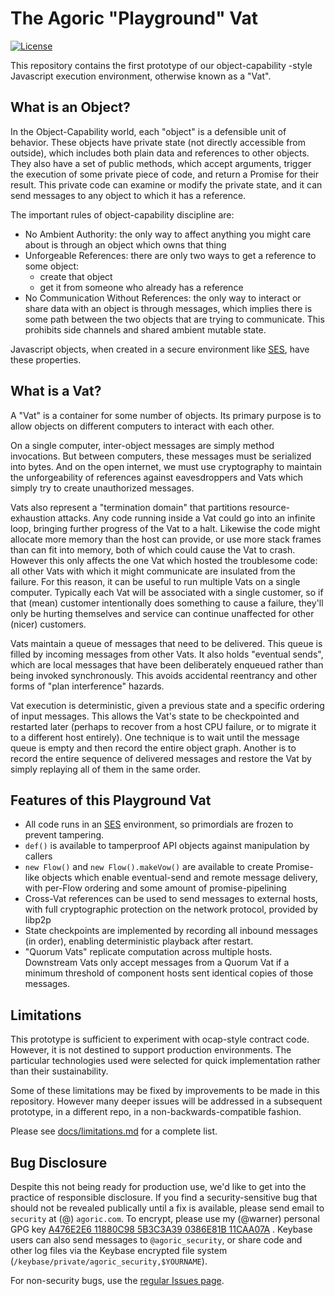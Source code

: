 # The Agoric "Playground" Vat

[![License][license-image]][license-url]

This repository contains the first prototype of our object-capability -style
Javascript execution environment, otherwise known as a "Vat".

## What is an Object?

In the Object-Capability world, each "object" is a defensible unit of
behavior. These objects have private state (not directly accessible from
outside), which includes both plain data and references to other objects.
They also have a set of public methods, which accept arguments, trigger the
execution of some private piece of code, and return a Promise for their
result. This private code can examine or modify the private state, and it can
send messages to any object to which it has a reference.

The important rules of object-capability discipline are:

* No Ambient Authority: the only way to affect anything you might care about
  is through an object which owns that thing
* Unforgeable References: there are only two ways to get a reference to some
  object:
  * create that object
  * get it from someone who already has a reference
* No Communication Without References: the only way to interact or share data
  with an object is through messages, which implies there is some path
  between the two objects that are trying to communicate. This prohibits side
  channels and shared ambient mutable state.

Javascript objects, when created in a secure environment like
[SES](https://github.com/Agoric/SES), have these properties.

## What is a Vat?

A "Vat" is a container for some number of objects. Its primary purpose is to
allow objects on different computers to interact with each other.

On a single computer, inter-object messages are simply method invocations.
But between computers, these messages must be serialized into bytes. And on
the open internet, we must use cryptography to maintain the unforgeability of
references against eavesdroppers and Vats which simply try to create
unauthorized messages.

Vats also represent a "termination domain" that partitions
resource-exhaustion attacks. Any code running inside a Vat could go into an
infinite loop, bringing further progress of the Vat to a halt. Likewise the
code might allocate more memory than the host can provide, or use more stack
frames than can fit into memory, both of which could cause the Vat to crash.
However this only affects the one Vat which hosted the troublesome code: all
other Vats with which it might communicate are insulated from the failure.
For this reason, it can be useful to run multiple Vats on a single computer.
Typically each Vat will be associated with a single customer, so if that
(mean) customer intentionally does something to cause a failure, they'll only
be hurting themselves and service can continue unaffected for other (nicer)
customers.

Vats maintain a queue of messages that need to be delivered. This queue is
filled by incoming messages from other Vats. It also holds "eventual sends",
which are local messages that have been deliberately enqueued rather than
being invoked synchronously. This avoids accidental reentrancy and other
forms of "plan interference" hazards.

Vat execution is deterministic, given a previous state and a specific
ordering of input messages. This allows the Vat's state to be checkpointed
and restarted later (perhaps to recover from a host CPU failure, or to
migrate it to a different host entirely). One technique is to wait until the
message queue is empty and then record the entire object graph. Another is to
record the entire sequence of delivered messages and restore the Vat by
simply replaying all of them in the same order.

## Features of this Playground Vat

* All code runs in an [SES](https://github.com/Agoric/SES) environment, so
  primordials are frozen to prevent tampering.
* `def()` is available to tamperproof API objects against manipulation by
  callers
* `new Flow()` and `new Flow().makeVow()` are available to create
  Promise-like objects which enable eventual-send and remote message
  delivery, with per-Flow ordering and some amount of promise-pipelining
* Cross-Vat references can be used to send messages to external hosts, with
  full cryptographic protection on the network protocol, provided by libp2p
* State checkpoints are implemented by recording all inbound messages (in
  order), enabling deterministic playback after restart.
* "Quorum Vats" replicate computation across multiple hosts. Downstream Vats
  only accept messages from a Quorum Vat if a minimum threshold of component
  hosts sent identical copies of those messages.

## Limitations

This prototype is sufficient to experiment with ocap-style contract code.
However, it is not destined to support production environments. The
particular technologies used were selected for quick implementation rather
than their sustainability.

Some of these limitations may be fixed by improvements to be made in this
repository. However many deeper issues will be addressed in a subsequent
prototype, in a different repo, in a non-backwards-compatible fashion.

Please see [docs/limitations.md](docs/limitations.md) for a complete list.

## Bug Disclosure

Despite this not being ready for production use, we'd like to get into the
practice of responsible disclosure. If you find a security-sensitive bug that
should not be revealed publically until a fix is available, please send email
to `security` at (@) `agoric.com`. To encrypt, please use my (@warner)
personal GPG key [A476E2E6 11880C98 5B3C3A39 0386E81B
11CAA07A](http://www.lothar.com/warner-gpg.html) . Keybase users can also
send messages to `@agoric_security`, or share code and other log files via
the Keybase encrypted file system
(`/keybase/private/agoric_security,$YOURNAME`).

For non-security bugs, use the
[regular Issues page](https://github.com/Agoric/PlaygroundVat/issues).



[license-image]: https://img.shields.io/badge/License-Apache%202.0-blue.svg
[license-url]: LICENSE
